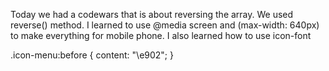 Today we had a codewars that is about reversing the array. We used reverse() method.
I learned to use @media screen and (max-width: 640px)
to make everything for mobile phone. I also learned how to use icon-font
  <div class="icon-menu"></div>
  .icon-menu:before {
	content: "\e902";
}
